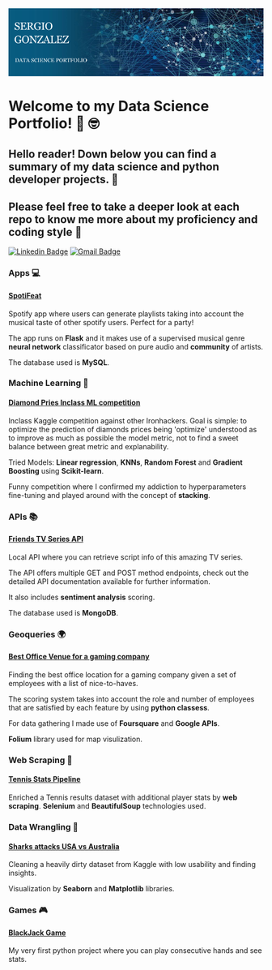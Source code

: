 

 <div style="text-aling: center; width: 100%;"><img src="img/banner.jpg"/></div>


# Welcome to my Data Science Portfolio! 👋 🤓

## Hello reader! Down below you can find a summary of my data science and python developer projects. 🧐
## Please feel free to take a deeper look at each repo to know me more about my proficiency and coding style 🙂

[![Linkedin Badge](https://img.shields.io/badge/Sergio%20Gonz%C3%A1lez-blue?style=flat&logo=linkedin&labelColor=blue&link=https://www.linkedin.com/in/sergio-gon-rod/)](https://www.linkedin.com/in/sergio-gon-rod/)
[![Gmail Badge](https://img.shields.io/badge/s.gonzrod@gmail.com-c14438?style=flat-square&logo=Gmail&logoColor=white&link=mailto:davidlago_55@hotmail.com)](mailto:s.gonzrod@gmail.com)

### Apps 💻

#### [SpotiFeat](https://github.com/sgonzalainen/SpotiFeat)
Spotify app where users can generate playlists taking into account the musical taste of other spotify users. Perfect for a party!

The app runs on **Flask** and it makes use of a supervised musical genre **neural network** classificator based on pure audio and **community** of artists. 

The database used is **MySQL**.

### Machine Learning 🤖
#### [Diamond Pries Inclass ML competition](https://github.com/sgonzalainen/IH-P6-Inclass_ML_Competition)

Inclass Kaggle competition against other Ironhackers. Goal is simple: to optimize the prediction of diamonds prices being 'optimize' understood as to improve as much as possible the model metric, not to find a sweet balance between great metric and explanability.

Tried Models: **Linear regression**, **KNNs**, **Random Forest** and **Gradient Boosting** using **Scikit-learn**.

Funny competition where I confirmed my addiction to hyperparameters fine-tuning and played around with the concept of **stacking**.



### APIs 📚
#### [Friends TV Series API](https://github.com/sgonzalainen/IH-P5-Friends_API_NLTK)

Local API where you can retrieve script info of this amazing TV series.

The API offers multiple GET and POST method endpoints, check out the detailed API documentation available for further information.

It also includes **sentiment analysis** scoring.

The database used is **MongoDB**.

### Geoqueries 🌍
#### [Best Office Venue for a gaming company](https://github.com/sgonzalainen/IH-P4-GeoScoring_Offices)

Finding the best office location for a gaming company given a set of employees with a list of nice-to-haves.

The scoring system takes into account the role and number of employees that are satisfied by each feature by using **python classess**.

For data gathering I made use of **Foursquare** and **Google APIs**.

**Folium** library used for map visulization.

### Web Scraping 🔎
#### [Tennis Stats Pipeline](https://github.com/sgonzalainen/IH-P3-Pipeline_Tennis_Stats)

Enriched a Tennis results dataset with additional player stats by **web scraping**. **Selenium** and **BeautifulSoup** technologies used.

### Data Wrangling 👷
#### [Sharks attacks USA vs Australia](https://github.com/sgonzalainen/IH-P2-Sharks_Data_Wrangling)

Cleaning a heavily dirty dataset from Kaggle with low usability and finding insights. 

Visualization by **Seaborn** and **Matplotlib** libraries.


### Games 🎮
#### [BlackJack Game](https://github.com/sgonzalainen/IH-P1-BlackJack)

My very first python project where you can play consecutive hands and see stats.
























<!--
**sgonzalainen/sgonzalainen** is a ✨ _special_ ✨ repository because its `README.md` (this file) appears on your GitHub profile.

Here are some ideas to get you started:

- 🔭 I’m currently working on ...
- 🌱 I’m currently learning ...
- 👯 I’m looking to collaborate on ...
- 🤔 I’m looking for help with ...
- 💬 Ask me about ...
- 📫 How to reach me: ...
- 😄 Pronouns: ...
- ⚡ Fun fact: ...
-->
